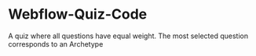 # Webflow-Quiz-Code
 A quiz where all questions have equal weight. The most selected question corresponds to an Archetype
